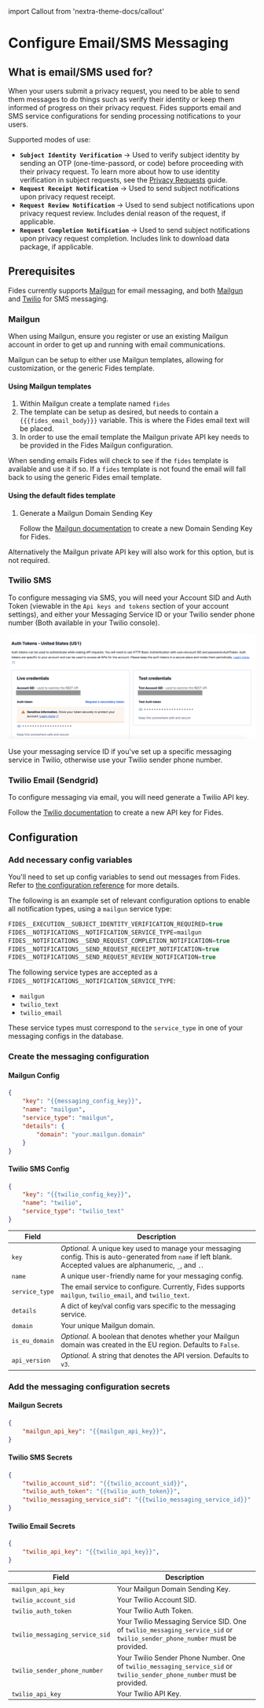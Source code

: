 import Callout from 'nextra-theme-docs/callout'

# Configure Email/SMS Messaging
## What is email/SMS used for?

When your users submit a privacy request, you need to be able to send them messages to do things such as verify their identity or keep them informed of progress on their privacy request. Fides supports email and SMS service configurations for sending processing notifications to your users. 

Supported modes of use:

- **`Subject Identity Verification`** -> Used to verify subject identity by sending an OTP (one-time-passord, or code) before proceeding with their privacy request. To learn more about how to use identity verification in subject requests, see the [Privacy Requests](../dsr_quickstart/dsr_support/privacy_requests#enable-subject-identity-verification) guide.
- **`Request Receipt Notification`** -> Used to send subject notifications upon privacy request receipt.
- **`Request Review Notification`** -> Used to send subject notifications upon privacy request review. Includes denial reason of the request, if applicable.
- **`Request Completion Notification`** -> Used to send subject notifications upon privacy request completion. Includes link to download data package, if applicable.


## Prerequisites

Fides currently supports <a href="https://www.mailgun.com" target="_blank">Mailgun</a> for email messaging, and both <a href="https://www.mailgun.com" target="_blank">Mailgun</a> and <a href="https://www.twilio.com/en-us/messaging" target="_blank">Twilio</a> for SMS messaging.

### Mailgun
When using Mailgun, ensure you register or use an existing Mailgun account in order to get up and running with email communications.

Mailgun can be setup to either use Mailgun templates, allowing for customization, or the generic Fides template.

#### Using Mailgun templates

1. Within Mailgun create a template named `fides`
1. The template can be setup as desired, but needs to contain a `{{{fides_email_body}}}`
variable. This is where the Fides email text will be placed.
1. In order to use the email template the Mailgun private API key needs to be provided in the
Fides Mailgun configuration.

When sending emails Fides will check to see if the `fides` template is available and use
it if so. If a `fides` template is not found the email will fall back to using the generic
Fides email template.

#### Using the default fides template

1. Generate a Mailgun Domain Sending Key

    Follow the [Mailgun documentation](https://documentation.mailgun.com/en/latest/api-intro.html#authentication-1) to create a new Domain Sending Key for Fides.

Alternatively the Mailgun private API key will also work for this option, but is not required.

### Twilio SMS

To configure messaging via SMS, you will need your Account SID and Auth Token (viewable in the `Api keys and tokens` section of your account settings), and either your Messaging Service ID or your Twilio sender phone number (Both available in your Twilio console).

![Twilio SID and Auth Token](../../../public/assets/img/dsr_quickstart/twilio_auth_tokens.png)

Use your messaging service ID if you've set up a specific messaging service in Twilio, otherwise use your Twilio sender phone number.


### Twilio Email (Sendgrid)

To configure messaging via email, you will need generate a Twilio API key.

Follow the [Twilio documentation](https://www.twilio.com/docs/iam/keys/api-key) to create a new API key for Fides.

## Configuration

### Add necessary config variables

You'll need to set up config variables to send out messages from Fides. Refer to [the configuration reference](../installation/configuration#configuration-variable-reference) for more details.

The following is an example set of relevant configuration options to enable all notification types, using a `mailgun` service type:

```js
FIDES__EXECUTION__SUBJECT_IDENTITY_VERIFICATION_REQUIRED=true
FIDES__NOTIFICATIONS__NOTIFICATION_SERVICE_TYPE=mailgun
FIDES__NOTIFICATIONS__SEND_REQUEST_COMPLETION_NOTIFICATION=true
FIDES__NOTIFICATIONS__SEND_REQUEST_RECEIPT_NOTIFICATION=true
FIDES__NOTIFICATIONS__SEND_REQUEST_REVIEW_NOTIFICATION=true
```

The following service types are accepted as a `FIDES__NOTIFICATIONS__NOTIFICATION_SERVICE_TYPE`:

- `mailgun`
- `twilio_text`
- `twilio_email`

These service types must correspond to the `service_type` in one of your messaging configs in the database.


### Create the messaging configuration

#### Mailgun Config


```json filename="POST api/v1/messaging/config"
{
    "key": "{{messaging_config_key}}",
    "name": "mailgun",
    "service_type": "mailgun",
    "details": {
        "domain": "your.mailgun.domain"
    }
}
```

#### Twilio SMS Config

```json filename="POST api/v1/messaging/config"
{
    "key": "{{twilio_config_key}}",
    "name": "twilio",
    "service_type": "twilio_text"
}
```

| Field          | Description                                                                                                                                                      |
|----------------|------------------------------------------------------------------------------------------------------------------------------------------------------------------|
| `key`          | *Optional.* A unique key used to manage your messaging config. This is auto-generated from `name` if left blank. Accepted values are alphanumeric, `_`, and `.`. |
| `name`         | A unique user-friendly name for your messaging config.                                                                                                           |
| `service_type` | The email service to configure. Currently, Fides supports `mailgun`, `twilio_email`, and `twilio_text`.                                                          |
| `details`      | A dict of key/val config vars specific to the messaging service.                                                                                                 |
| `domain`       | Your unique Mailgun domain.                                                                                                                                      |
| `is_eu_domain` | *Optional.* A boolean that denotes whether your Mailgun domain was created in the EU region. Defaults to `False`.                                                |
| `api_version`  | *Optional.* A string that denotes the API version. Defaults to `v3`.                                                                                             |


### Add the messaging configuration secrets 

#### Mailgun Secrets

```json filename="PUT api/v1/messaging/config/{{messaging_config_key}}/secret"
{
    "mailgun_api_key": "{{mailgun_api_key}}",
}

```

#### Twilio SMS Secrets

```json filename="PUT api/v1/messaging/config/{{messaging_config_key}}/secret"
{
    "twilio_account_sid": "{{twilio_account_sid}}",
    "twilio_auth_token": "{{twilio_auth_token}}",
    "twilio_messaging_service_sid": "{{twilio_messaging_service_id}}"
}

```

#### Twilio Email Secrets

```json filename="PUT api/v1/messaging/config/{{messaging_config_key}}/secret"
{
    "twilio_api_key": "{{twilio_api_key}}",
}

```

| Field                          | Description                                                                                                                |
|--------------------------------|----------------------------------------------------------------------------------------------------------------------------|
| `mailgun_api_key`              | Your Mailgun Domain Sending Key.                                                                                           |
| `twilio_account_sid`           | Your Twilio Account SID.                                                                                                   |
| `twilio_auth_token`            | Your Twilio Auth Token.                                                                                                    |
| `twilio_messaging_service_sid` | Your Twilio Messaging Service SID. One of `twilio_messaging_service_sid` or `twilio_sender_phone_number` must be provided. |
| `twilio_sender_phone_number`   | Your Twilio Sender Phone Number. One of `twilio_messaging_service_sid` or `twilio_sender_phone_number` must be provided.   |
| `twilio_api_key`               | Your Twilio API Key.                                                                                                       |

